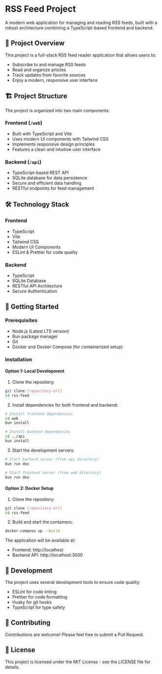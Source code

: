 # RSS Feed Project

A modern web application for managing and reading RSS feeds, built with a robust architecture combining a TypeScript-based frontend and backend.

## 🚀 Project Overview

This project is a full-stack RSS feed reader application that allows users to:
- Subscribe to and manage RSS feeds
- Read and organize articles
- Track updates from favorite sources
- Enjoy a modern, responsive user interface

## 🏗️ Project Structure

The project is organized into two main components:

### Frontend (`/web`)
- Built with TypeScript and Vite
- Uses modern UI components with Tailwind CSS
- Implements responsive design principles
- Features a clean and intuitive user interface

### Backend (`/api`)
- TypeScript-based REST API
- SQLite database for data persistence
- Secure and efficient data handling
- RESTful endpoints for feed management

## 🛠️ Technology Stack

### Frontend
- TypeScript
- Vite
- Tailwind CSS
- Modern UI Components
- ESLint & Prettier for code quality

### Backend
- TypeScript
- SQLite Database
- RESTful API Architecture
- Secure Authentication

## 🚦 Getting Started

### Prerequisites
- Node.js (Latest LTS version)
- Bun package manager
- Git
- Docker and Docker Compose (for containerized setup)

### Installation

#### Option 1: Local Development

1. Clone the repository:
```bash
git clone [repository-url]
cd rss-feed
```

2. Install dependencies for both frontend and backend:
```bash
# Install frontend dependencies
cd web
bun install

# Install backend dependencies
cd ../api
bun install
```

3. Start the development servers:
```bash
# Start backend server (from api directory)
bun run dev

# Start frontend server (from web directory)
bun run dev
```

#### Option 2: Docker Setup

1. Clone the repository:
```bash
git clone [repository-url]
cd rss-feed
```

2. Build and start the containers:
```bash
docker-compose up --build
```

The application will be available at:
- Frontend: http://localhost
- Backend API: http://localhost:3000

## 📝 Development

The project uses several development tools to ensure code quality:
- ESLint for code linting
- Prettier for code formatting
- Husky for git hooks
- TypeScript for type safety

## 🤝 Contributing

Contributions are welcome! Please feel free to submit a Pull Request.

## 📄 License

This project is licensed under the MIT License - see the LICENSE file for details.
